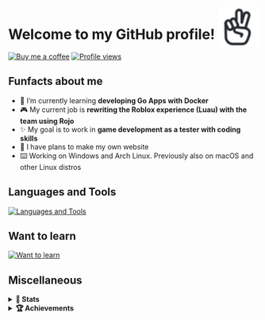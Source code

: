 <a href="https://iconoir.com">
  <picture>
    <source media="(prefers-color-scheme: dark)" srcset="./img/peace-hand-dark.svg">
    <img alt="Peace Hand" align="right" width="16%" src="./img/peace-hand-light.svg">
  </picture>
</a>

# Welcome to my GitHub profile!

[![Buy me a coffee](https://img.shields.io/badge/Buy_Me_A_Coffee-FFDD00?style=for-the-badge&logo=buy-me-a-coffee&logoColor=black)](https://bmc.link/mixerotn)
[![Profile views](https://komarev.com/ghpvc/?username=MixeroTN&color=0e75b6&style=for-the-badge)](#---)

## Funfacts about me

- 🌱 I’m currently learning **developing Go Apps with Docker**
- 🎮 My current job is **rewriting the Roblox experience (Luau) with the team using Rojo**
- ✨ My goal is to work in **game development as a tester with coding skills**
- 🍕 I have plans to make my own website
- ⌨️ Working on Windows and Arch Linux. Previously also on macOS and other Linux distros

## Languages and Tools

[![Languages and Tools](https://skillicons.dev/icons?i=lua,go,git,ts,html,css,githubactions,mysql,docker,bash,powershell,py,cs,nodejs,react)](https://skillicons.dev)

## Want to learn

[![Want to learn](https://skillicons.dev/icons?i=rust,cpp,unreal,unity,vim,sass,jquery,sentry,vercel,dart)](https://skillicons.dev)

## Miscellaneous

<details>
  <summary><b>🚀 Stats</b></summary>
  <br>
  <!--START_SECTION:waka-->
**🐱 My GitHub Data** 

> 📦 161.9 kB Used in GitHub's Storage 
 > 
> 🏆 607 Contributions in the Year 2023
 > 
> 🚫 Not Opted to Hire
 > 
> 📜 22 Public Repositories 
 > 
> 🔑 38 Private Repositories 
 > 
📊 **This Week I Spent My Time On** 

```text
🕑︎ Time Zone: Europe/Warsaw

💬 Programming Languages: 
Go                       4 hrs 49 mins       ███████████░░░░░░░░░░░░░░   43.05 % 
Lua                      2 hrs 9 mins        █████░░░░░░░░░░░░░░░░░░░░   19.34 % 
YAML                     2 hrs 7 mins        █████░░░░░░░░░░░░░░░░░░░░   19.04 % 
Bash                     40 mins             ██░░░░░░░░░░░░░░░░░░░░░░░   06.08 % 
HTML                     20 mins             █░░░░░░░░░░░░░░░░░░░░░░░░   03.06 % 
```


 Last Updated on 19/07/2023 18:01:57 UTC
<!--END_SECTION:waka-->
</details>
<details>
  <summary><b>🏆 Achievements</b></summary>
  <img src = "https://metrics.lecoq.io/MixeroTN?template=classic&base.header=0&base.activity=0&base.community=0&base.repositories=0&base.metadata=0&achievements=1&achievements.threshold=C&achievements.secrets=true&achievements.limit=0&config.timezone=PL%2FWarsaw" width = "75%"/>
</details>
